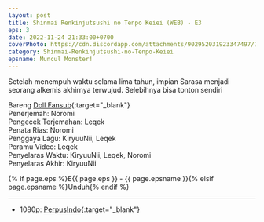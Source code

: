 ```yaml
---
layout: post
title: Shinmai Renkinjutsushi no Tenpo Keiei (WEB) - E3
eps: 3
date: 2022-11-24 21:33:00+0700
coverPhoto: https://cdn.discordapp.com/attachments/902952031923347497/1043766994320752640/image.png
category: Shinmai-Renkinjutsushi-no-Tenpo-Keiei
epsname: Muncul Monster!
---
```


Setelah menempuh waktu selama lima tahun, impian Sarasa menjadi seorang alkemis akhirnya terwujud.
Selebihnya bisa tonton sendiri

Bareng [Doll Fansub](https://www.perpusindo.info/user/Leqek){:target="_blank"}<br>
Penerjemah: Noromi<br>
Pengecek Terjemahan: Leqek<br>
Penata Rias: Noromi<br>
Penggaya Lagu: KiryuuNii, Leqek<br>
Peramu Video: Leqek<br>
Penyelaras Waktu: KiryuuNii, Leqek, Noromi<br>
Penyelaras Akhir: KiryuuNii<br>

{% if page.eps %}E{{ page.eps }} - {{ page.epsname }}{% elsif page.epsname %}Unduh{% endif %}

---
- 1080p: [PerpusIndo](https://www.perpusindo.info/berkas/qZi0qtOK){:target="_blank"}